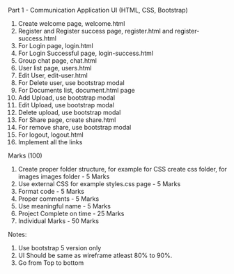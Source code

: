 Part 1 - Communication Application UI (HTML, CSS, Bootstrap)
 
1. Create welcome page, welcome.html
2. Register and Register success page, register.html and register-success.html
3. For Login page, login.html
4. For Login Successful page, login-success.html
5. Group chat page, chat.html
6. User list page, users.html  
7. Edit User, edit-user.html
8. For Delete user, use bootstrap modal  
9. For Documents list, document.html page
10. Add Upload, use bootstrap modal
11. Edit Upload, use bootstrap modal
12. Delete upload, use bootstrap modal
13. For Share page, create share.html
14. For remove share, use bootstrap modal
15. For logout, logout.html
16. Implement all the links
 

Marks (100)
 
1. Create proper folder structure, for example for CSS create css folder, for images images folder - 5 Marks
2. Use external CSS for example styles.css page - 5 Marks
3. Format code - 5 Marks
4. Proper comments - 5 Marks
5. Use meaningful name - 5 Marks
5. Project Complete on time - 25 Marks
6. Individual Marks - 50 Marks
 

Notes:
 
1. Use bootstrap 5 version only 
2. UI Should be same as wireframe atleast 80% to 90%.
3. Go from Top to bottom